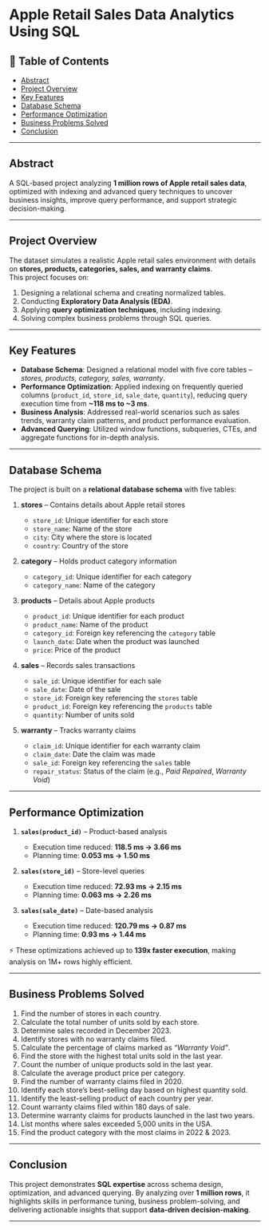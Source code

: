# Apple Retail Sales Data Analytics Using SQL  

## 📑 Table of Contents
- [Abstract](#abstract)
- [Project Overview](#project-overview)
- [Key Features](#key-features)
- [Database Schema](#database-schema)
- [Performance Optimization](#performance-optimization)
- [Business Problems Solved](#business-problems-solved)
- [Conclusion](#conclusion)

---

## Abstract  
A SQL-based project analyzing **1 million rows of Apple retail sales data**, optimized with indexing and advanced query techniques to uncover business insights, improve query performance, and support strategic decision-making.  

---

## Project Overview  
The dataset simulates a realistic Apple retail sales environment with details on **stores, products, categories, sales, and warranty claims**.  
This project focuses on:  
1. Designing a relational schema and creating normalized tables.  
2. Conducting **Exploratory Data Analysis (EDA)**.  
3. Applying **query optimization techniques**, including indexing.  
4. Solving complex business problems through SQL queries.  

---

## Key Features  
- **Database Schema**: Designed a relational model with five core tables – *stores, products, category, sales, warranty*.  
- **Performance Optimization**: Applied indexing on frequently queried columns (`product_id`, `store_id`, `sale_date`, `quantity`), reducing query execution time from **~118 ms to ~3 ms**.  
- **Business Analysis**: Addressed real-world scenarios such as sales trends, warranty claim patterns, and product performance evaluation.  
- **Advanced Querying**: Utilized window functions, subqueries, CTEs, and aggregate functions for in-depth analysis.  

---

## Database Schema  

The project is built on a **relational database schema** with five tables:  

1. **stores** – Contains details about Apple retail stores  
   - `store_id`: Unique identifier for each store  
   - `store_name`: Name of the store  
   - `city`: City where the store is located  
   - `country`: Country of the store  

2. **category** – Holds product category information  
   - `category_id`: Unique identifier for each category  
   - `category_name`: Name of the category  

3. **products** – Details about Apple products  
   - `product_id`: Unique identifier for each product  
   - `product_name`: Name of the product  
   - `category_id`: Foreign key referencing the `category` table  
   - `launch_date`: Date when the product was launched  
   - `price`: Price of the product  

4. **sales** – Records sales transactions  
   - `sale_id`: Unique identifier for each sale  
   - `sale_date`: Date of the sale  
   - `store_id`: Foreign key referencing the `stores` table  
   - `product_id`: Foreign key referencing the `products` table  
   - `quantity`: Number of units sold  

5. **warranty** – Tracks warranty claims  
   - `claim_id`: Unique identifier for each warranty claim  
   - `claim_date`: Date the claim was made  
   - `sale_id`: Foreign key referencing the `sales` table  
   - `repair_status`: Status of the claim (e.g., *Paid Repaired*, *Warranty Void*)  

---

## Performance Optimization  

1. **`sales(product_id)`** – Product-based analysis  
   - Execution time reduced: **118.5 ms → 3.66 ms**  
   - Planning time: **0.053 ms → 1.50 ms**  

2. **`sales(store_id)`** – Store-level queries  
   - Execution time reduced: **72.93 ms → 2.15 ms**  
   - Planning time: **0.063 ms → 2.26 ms**  

3. **`sales(sale_date)`** – Date-based analysis  
   - Execution time reduced: **120.79 ms → 0.87 ms**  
   - Planning time: **0.93 ms → 1.44 ms**  

⚡ These optimizations achieved up to **139x faster execution**, making analysis on 1M+ rows highly efficient.  

---

## Business Problems Solved  

1. Find the number of stores in each country.  
2. Calculate the total number of units sold by each store.  
3. Determine sales recorded in December 2023.  
4. Identify stores with no warranty claims filed.  
5. Calculate the percentage of claims marked as *“Warranty Void”*.  
6. Find the store with the highest total units sold in the last year.  
7. Count the number of unique products sold in the last year.  
8. Calculate the average product price per category.  
9. Find the number of warranty claims filed in 2020.  
10. Identify each store’s best-selling day based on highest quantity sold.  
11. Identify the least-selling product of each country per year.  
12. Count warranty claims filed within 180 days of sale.  
13. Determine warranty claims for products launched in the last two years.  
14. List months where sales exceeded 5,000 units in the USA.  
15. Find the product category with the most claims in 2022 & 2023.  

---

## Conclusion  
This project demonstrates **SQL expertise** across schema design, optimization, and advanced querying. By analyzing over **1 million rows**, it highlights skills in performance tuning, business problem-solving, and delivering actionable insights that support **data-driven decision-making**.  

---
